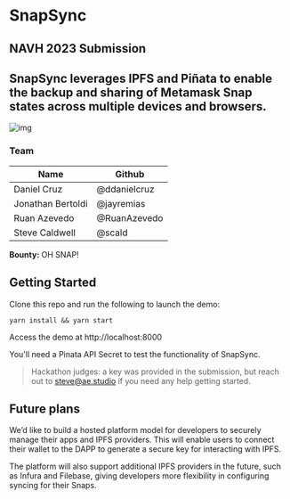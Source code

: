 # SnapSync

## NAVH 2023 Submission

## SnapSync leverages IPFS and Piñata to enable the backup and sharing of Metamask Snap states across multiple devices and browsers.

![img](https://www.dropbox.com/scl/fi/fr25hr24wj6j8a53f5mx7/snapsync-screenshot.png?rlkey=ecuhgv8sbyw6imjklkunxg98x&dl=1)

### Team

| Name              | Github       |
| ----------------- | ------------ |
| Daniel Cruz       | @ddanielcruz |
| Jonathan Bertoldi | @jayremias   |
| Ruan Azevedo      | @RuanAzevedo |
| Steve Caldwell    | @scald       |

**Bounty:** OH SNAP!

## Getting Started

Clone this repo and run the following to launch the demo:

```shell
yarn install && yarn start
```

Access the demo at http://localhost:8000

You'll need a Pinata API Secret to test the functionality of SnapSync.

> Hackathon judges: a key was provided in the submission, but reach out to steve@ae.studio if you need any help getting started.

## Future plans

We’d like to build a hosted platform model for developers to securely manage their apps and IPFS providers. This will enable users to connect their wallet to the DAPP to generate a secure key for interacting with IPFS.

The platform will also support additional IPFS providers in the future, such as Infura and Filebase, giving developers more flexibility in configuring syncing for their Snaps.
